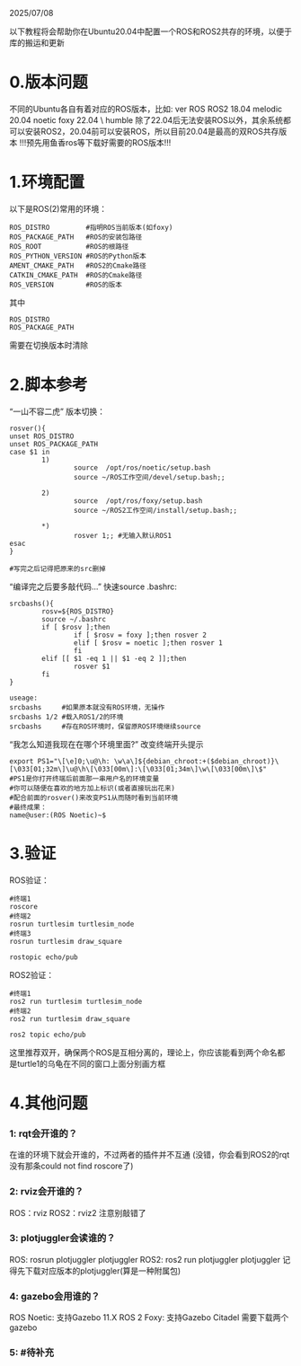 2025/07/08

以下教程将会帮助你在Ubuntu20.04中配置一个ROS和ROS2共存的环境，以便于库的搬运和更新

# 0.版本问题
不同的Ubuntu各自有着对应的ROS版本，比如:
ver         ROS        ROS2
18.04     melodic  
20.04    noetic      foxy
22.04    \               humble
除了22.04后无法安装ROS以外，其余系统都可以安装ROS2，20.04前可以安装ROS，所以目前20.04是最高的双ROS共存版本
!!!预先用鱼香ros等下载好需要的ROS版本!!!
# 1.环境配置
以下是ROS(2)常用的环境：
```
ROS_DISTRO         #指明ROS当前版本(如foxy)
ROS_PACKAGE_PATH   #ROS的安装包路径
ROS_ROOT           #ROS的根路径
ROS_PYTHON_VERSION #ROS的Python版本
AMENT_CMAKE_PATH   #ROS2的Cmake路径
CATKIN_CMAKE_PATH  #ROS的Cmake路径
ROS_VERSION        #ROS的版本
```
其中
```
ROS_DISTRO
ROS_PACKAGE_PATH
```
需要在切换版本时清除
# 2.脚本参考
“一山不容二虎”
版本切换：
```
rosver(){
unset ROS_DISTRO
unset ROS_PACKAGE_PATH
case $1 in
        1)
                source  /opt/ros/noetic/setup.bash
                source ~/ROS工作空间/devel/setup.bash;;

        2)
                source  /opt/ros/foxy/setup.bash
                source ~/ROS2工作空间/install/setup.bash;;

        *)
                rosver 1;; #无输入默认ROS1
esac
}

#写完之后记得把原来的src删掉
```
“编译完之后要多敲代码...”
快速source .bashrc:
```
srcbashs(){
        rosv=${ROS_DISTRO}
        source ~/.bashrc
        if [ $rosv ];then
                if [ $rosv = foxy ];then rosver 2
                elif [ $rosv = noetic ];then rosver 1
                fi
        elif [[ $1 -eq 1 || $1 -eq 2 ]];then
                rosver $1
        fi
}

useage:
srcbashs     #如果原本就没有ROS环境，无操作
srcbashs 1/2 #载入ROS1/2的环境
srcbashs     #存在ROS环境时，保留原ROS环境继续source
```
“我怎么知道我现在在哪个环境里面?”
改变终端开头提示
```
export PS1="\[\e]0;\u@\h: \w\a\]${debian_chroot:+($debian_chroot)}\[\033[01;32m\]\u@\h\[\033[00m\]:\[\033[01;34m\]\w\[\033[00m\]\$" 
#PS1是你打开终端后前面那一串用户名的环境变量
#你可以随便在喜欢的地方加上标识(或者直接玩出花来)
#配合前面的rosver()来改变PS1从而随时看到当前环境
#最终成果：
name@user:(ROS Noetic)~$
```
# 3.验证
ROS验证：
```
#终端1
roscore
#终端2
rosrun turtlesim turtlesim_node
#终端3
rosrun turtlesim draw_square

rostopic echo/pub
```
ROS2验证：
```
#终端1
ros2 run turtlesim turtlesim_node
#终端2
ros2 run turtlesim draw_square

ros2 topic echo/pub
```
这里推荐双开，确保两个ROS是互相分离的，理论上，你应该能看到两个命名都是turtle1的乌龟在不同的窗口上面分别画方框
# 4.其他问题
### 1: rqt会开谁的？
在谁的环境下就会开谁的，不过两者的插件并不互通
(没错，你会看到ROS2的rqt没有那条could not find roscore了)
### 2: rviz会开谁的？
ROS：rviz
ROS2：rviz2
注意别敲错了
### 3: plotjuggler会读谁的？
ROS: rosrun plotjuggler plotjuggler
ROS2: ros2 run plotjuggler plotjuggler
记得先下载对应版本的plotjuggler(算是一种附属包)
### 4:  gazebo会用谁的？
ROS Noetic: 支持Gazebo 11.X
ROS 2 Foxy: 支持Gazebo Citadel
需要下载两个gazebo
### 5: #待补充 